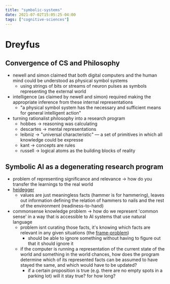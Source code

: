 ```yaml
---
title: "symbolic-systems"
date: 2021-07-02T15:05:25-04:00
tags: ["cognitive-sciences"]
---
```



# Dreyfus
## Convergence of CS and Philosophy
-   newell and simon claimed that both digital computers and the human mind could be understood as physical symbol systems
	-   using strings of bits or streams of neuron pulses as symbols representing the external world
-   intelligence (as claimed by newell and simon) required making the appropriate inference from these internal representations
	-   "a physical symbol system has the necessary and sufficient means for general intelligent action"
-   turning rationalist philosophy into a research program
	-   hobbes → reasoning was calculating
	-   descartes → mental representations
	-   leibniz → "universal characteristic" — a set of primitives in which all knowledge could be expresse
	-   kant → concepts are rules
	-   russell → logical atoms as the building blocks of reality
## Symbolic AI as a degenerating research program
-   problem of representing significance and relevance → how do you transfer the learnings to the real world
-   [heidegger](thoughts/embedded-ai.md)
	-   values are just meaningless facts (hammer is for hammering), leaves out information defining the relation of hammers to nails and the rest of the environment (readiness-to-hand)
-   commonsense knowledge problem → how do we represent 'common sense' in a way that is accessible to AI systems that use natural language
	-   problem isnt curating those facts, it's knowing which facts are relevant in any given situations (the [frame-problem](thoughts/frame-problem.md))
		-   should be able to ignore something without having to figure out that it should ignore it
	-   if the computer is running a representation of the current state of the world and something in the world chances, how does the program determine which of its represented facts can be assumed to have stayed the same, and which would have to be updated?
		-   if a certain proposition is true (e.g. there are no empty spots in a parking lot) will it stay true? for how long?